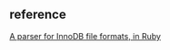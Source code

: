 ## reference

[A parser for InnoDB file formats, in Ruby](https://github.com/jeremycole/innodb_ruby)





































































































































































































































































































































































































































































































































































































































































































































































